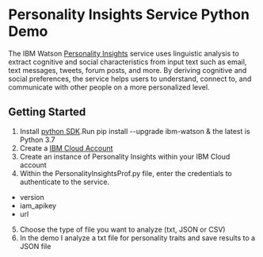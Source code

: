 # Personality Insights Service Python Demo

  The IBM Watson [Personality Insights](https://cloud.ibm.com/docs/services/personality-insights?topic=personality-insights-gettingStarted) service uses linguistic analysis to extract cognitive and social characteristics from input text such as email, text messages, tweets, forum posts, and more. By deriving cognitive and social preferences, the service helps users to understand, connect to, and communicate with other people on a more personalized level.
  
## Getting Started

1. Install [python SDK](https://github.com/watson-developer-cloud/python-sdk).Run pip install --upgrade ibm-watson & the latest is Python 3.7
2. Create a [IBM Cloud Account](http://cloud.ibm.com/)
3. Create an instance of Personality Insights within your IBM Cloud account
4. Within the PersonalityInsightsProf.py file, enter the credentials to authenticate to the service.
- version
- iam_apikey
- url
5. Choose the type of file you want to analyze (txt, JSON or CSV)
6. In the demo I analyze a txt file for personality traits and save results to a JSON file
